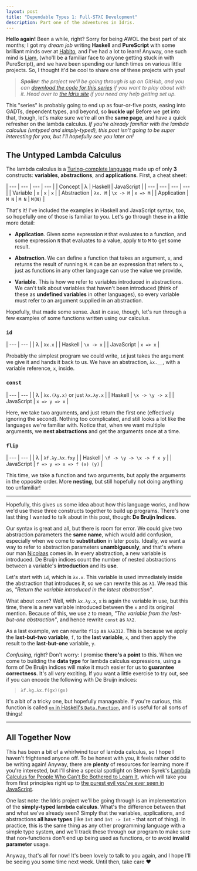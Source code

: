 ```yaml
---
layout: post
title: "Dependable Types 1: Full-STλC Development"
description: Part one of the adventures in Idris.
---
```


**Hello again!** Been a while, right? Sorry for being AWOL the best part of six
months; I got my _dream job_ writing **Haskell** and **PureScript** with some
brilliant minds over at [Habito](https://www.habito.com), and I've had a lot to
learn! Anyway, one such mind is [Liam](https://www.github.com/LiamGoodacre),
(who'll be a familiar face to anyone getting stuck in with PureScript), and we
have been spending our lunch times on various little projects. So, I thought
it'd be cool to share one of these projects with you!

> _**Spoiler**: the project we'll be going through is up on GitHub, and you can
> [download the code for this series](https://github.com/i-am-tom/LICK) if you
> want to play about with it. Head over to [the Idris
> site](https://www.idris-lang.org/) if you need any help getting set up._

This "series" is probably going to end up as four-or-five posts, easing into
GADTs, dependent types, and beyond, so **buckle up**! Before we get into that,
though, let's make sure we're all on the **same page**, and have a quick
refresher on the lambda calculus. _If you're already familiar with the lambda
calculus (untyped and simply-typed), this post isn't going to be super
interesting for you, but I'll hopefully see you later on!_

## The Untyped Lambda Calculus

The lambda calculus is a [Turing-complete
language](https://en.wikipedia.org/wiki/Turing_completeness) made up of only
**3** constructs: **variables**, **abstractions**, and **applications**. First,
a cheat sheet:

| --- | --- | --- | --- |
| Concept | λ | Haskell | JavaScript |
| --- | --- | --- | --- |
| Variable | `x` | `x` | `x` |
| Abstraction | `λx. M` | `\x -> M` | `x => M` |
| Application | `M N` | `M N` | `M(N)` |

That's it! I've included the examples in Haskell and JavaScript syntax, too, so
hopefully one of those is familiar to you. Let's go through these in a little
more detail:

- **Application**. Given some expression `M` that evaluates to a function, and
  some expression `N` that evaluates to a value, apply `N` to `M` to get some
  result.

- **Abstraction**. We can define a function that takes an argument, `x`, and
  returns the result of running `M`. `M` can be an expression that refers to
  `x`, just as functions in any other language can use the value we provide.

- **Variable**. This is how we refer to variables introduced in abstractions.
  We can't talk about variables that haven't been introduced (think of these as
  **undefined variables** in other languages), so every variable must refer to
  an argument supplied in an abstraction.

Hopefully, that made some sense. Just in case, though, let's run through a few
examples of some functions written using our calculus.

### `id`

| --- | --- |
| λ | `λx.x` |
| Haskell | `\x -> x` |
| JavaScript | `x => x` |

Probably the simplest program we could write, `id` just takes the argument we
give it and hands it back to us. We have an abstraction, `λx.__`, with a
variable reference, `x`, inside.

### `const`

| --- | --- |
| λ | `λx.(λy.x)` or just `λx.λy.x` |
| Haskell | `\x -> \y -> x` |
| JavaScript | `x => y => x` |

Here, we take two arguments, and just return the first one (effectively
ignoring the second). Nothing too complicated, and still looks a lot like the
languages we're familiar with. Notice that, when we want multiple arguments, we
**nest abstractions** and get the arguments once at a time.

### `flip`

| --- | --- |
| λ | `λf.λy.λx.fxy` |
| Haskell | `\f -> \y -> \x -> f x y` |
| JavaScript | `f => y => x => f (x) (y)` |

This time, we take a function and two arguments, but apply the arguments in the
opposite order. More **nesting**, but still hopefully not doing anything too
unfamiliar!

---

Hopefully, this gives us some idea about how this language works, and how we'd
use these three constructs together to build up programs. There's one last
thing I wanted to talk about in this post, though: **De Bruijn Indices**.

Our syntax is great and all, but there is room for error. We could give two
abstraction parameters the **same name**, which would add confusion, especially
when we come to **substitution** in later posts. Ideally, we want a way to
refer to abstraction parameters **unambiguously**, and that's where our man
[Nicolaas](https://en.wikipedia.org/wiki/Nicolaas_Govert_de_Bruijn) comes in.
In every abstraction, a new variable is introduced. De Bruijn indices count the
number of nested abstractions between a variable's **introduction** and its
**use**.

Let's start with `id`, which is `λx.x`. This variable is used immediately
inside the abstraction that introduces it, so we can rewrite this as `λ1`. We
read this as, _"Return the variable introduced in the latest abstraction"_.

What about `const`? Well, with `λx.λy.x`, `x` is again the variable in use, but
this time, there is a new variable introduced between the `x` and its original
mention. Because of this, we use `2` to mean, _"The variable from the
last-but-one abstraction"_, and hence rewrite `const` as `λλ2`.

As a last example, we can rewrite `flip` as `λλλ312`. This is because we apply
the **last-but-two variable**, `f`, to the **last variable**, `x`, and then
apply the result to the **last-but-one** variable, `y`.

_Confusing_, right? Don't worry: I promise **there's a point** to this. When we
come to building the **data type** for lambda calculus expressions, using a
form of De Bruijn indices will make it much easier for us to **guarantee
correctness**.  It's all _very_ exciting. If you want a little exercise to try
out, see if you can encode the following with De Bruijn indices:

> `λf.λg.λx.f(gx)(gx)`

It's a bit of a tricky one, but hopefully manageable. If you're curious, this
function is called [`on` in Haskell's
`Data.Function`](https://hackage.haskell.org/package/base-4.10.1.0/docs/Data-Function.html#v:on),
and is useful for all sorts of things!

---

## All Together Now

This has been a bit of a whirlwind tour of lambda calculus, so I hope I haven't
frightened anyone off. To be honest with you, it feels rather odd to be writing
again! Anyway, there are **plenty** of resources for learning more if you're
interested, but I'll shine a special spotlight on Steven Syrek's [Lambda
Calculus for People Who Can't Be Bothered to Learn
It](https://www.youtube.com/watch?v=c_ReqkiyCXo), which will take you from
first principles right up to [the purest evil you've ever seen in
JavaScript](https://github.com/sjsyrek/presentations/blob/master/lambda-calculus/lambda.js).

One last note: the Idris project we'll be going through is an implementation of
the **simply-typed lambda calculus**. What's the difference between that and
what we've already seen? Simply that the variables, applications, and
abstractions **all have types** (like `Int` and `Int -> Int` - that sort of
thing). In practice, this is the same thing as any other programming language
with a simple type system, and we'll track these through our program to make
sure that non-functions don't end up being used as functions, or to avoid
**invalid parameter** usage.

Anyway, that's all for now! It's been lovely to talk to you again, and I hope
I'll be seeing you some time next week. Until then, take care &hearts;
